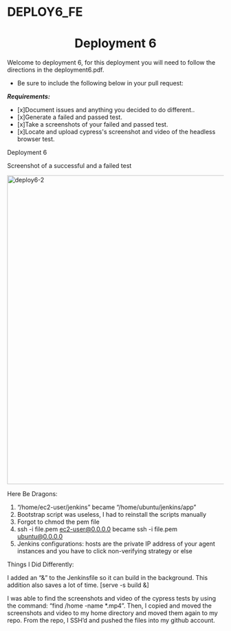 # DEPLOY6_FE
<h1 align=center>Deployment 6</h1>

Welcome to deployment 6, for this deployment you will need to follow the directions in the deployment6.pdf.    

- Be sure to include the following below in your pull request: 

***Requirements:*** 
- [x]Document issues and anything you decided to do different..
- [x]Generate a failed and passed test.
- [x]Take a screenshots of your failed and passed test.
- [x]Locate and upload cypress's screenshot and video of the headless browser test. 

Deployment 6

Screenshot of a successful and a failed test

<img width="718" alt="deploy6-2" src="https://user-images.githubusercontent.com/58888586/134786597-aa25511b-dd9a-4cc3-ac9d-a01a09594490.PNG">


Here Be Dragons: 

1. “/home/ec2-user/jenkins” became “/home/ubuntu/jenkins/app”
2. Bootstrap script was useless, I had to reinstall the scripts manually
3. Forgot to chmod the pem file
4. ssh -i file.pem ec2-user@0.0.0.0 became ssh -i file.pem ubuntu@0.0.0.0
5. Jenkins configurations: hosts are the private IP address of your agent instances and you have to click non-verifying strategy or else

Things I Did Differently:

I added an “&” to the Jenkinsfile so it can build in the background. This addition also saves a lot of time. [serve -s build &]

I was able to find the screenshots and video of the cypress tests by using the command: “find /home -name *.mp4”. 
Then, I copied and moved the screenshots and video to my home directory and moved them again to my repo. From the repo, I SSH’d and pushed the files into my github account.


 


